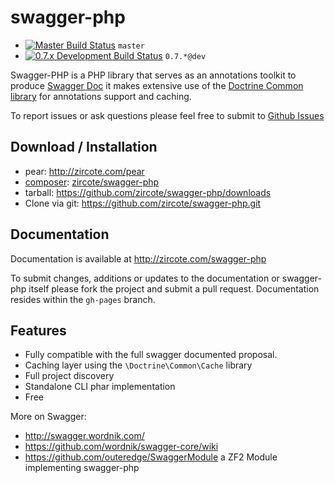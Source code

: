 swagger-php
============

 - [![Master Build Status](https://secure.travis-ci.org/zircote/swagger-php.png?branch=master)](http://travis-ci.org/zircote/swagger-php) `master`
 - [![0.7.x Development Build Status](https://api.travis-ci.org/zircote/swagger-php.png?branch=0.7)](http://travis-ci.org/zircote/swagger-php) `0.7.*@dev`

Swagger-PHP is a PHP library that serves as an annotations toolkit to produce [Swagger Doc](http://swagger.wordnik.com)
it makes extensive use of the [Doctrine Common library](http://www.doctrine-project.org/projects/common.html) for
annotations support and caching.

To report issues or ask questions please feel free to submit to [Github Issues](https://github.com/zircote/swagger-php/issues)

Download / Installation
------------------------
 - pear: http://zircote.com/pear
 - [composer](http://getcomposer.org/): [zircote/swagger-php](https://packagist.org/packages/zircote/swagger-php)
 - tarball: https://github.com/zircote/swagger-php/downloads
 - Clone via git: https://github.com/zircote/swagger-php.git

Documentation
--------------
Documentation is available at http://zircote.com/swagger-php

 To submit changes, additions or updates to the documentation or swagger-php itself please fork the project and submit a pull request. Documentation resides within the `gh-pages` branch.

Features
-------------------
 - Fully compatible with the full swagger documented proposal.
 - Caching layer using the `\Doctrine\Common\Cache` library
 - Full project discovery
 - Standalone CLI phar implementation
 - Free

 More on Swagger:
  * http://swagger.wordnik.com/
  * https://github.com/wordnik/swagger-core/wiki
  * https://github.com/outeredge/SwaggerModule a ZF2 Module implementing swagger-php
